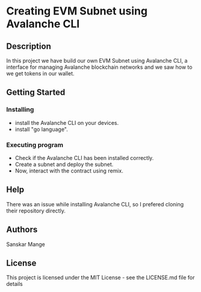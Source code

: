 # Creating  EVM Subnet using Avalanche CLI

## Description

In this project we have build our own EVM Subnet using Avalanche CLI, a interface for managing Avalanche blockchain networks and we saw how to we get tokens in our wallet.

## Getting Started

### Installing

*  install the Avalanche CLI on your devices.
*  install "go language".

### Executing program

* Check if the Avalanche CLI has been installed correctly.
* Create a subnet and deploy the subnet.
* Now, interact with the contract using remix.

## Help

There was an issue while installing Avalanche CLI, so I prefered cloning their repository directly.

## Authors

Sanskar Mange

## License

This project is licensed under the MIT License - see the LICENSE.md file for details
